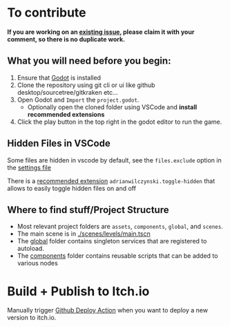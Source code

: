 # To contribute

**If you are working on an [existing issue](https://github.com/deniszholob/template-godot-project/issues), please claim it with your comment, so there is no duplicate work.**

## What you will need before you begin:
1. Ensure that [Godot](https://godotengine.org/) is installed
2. Clone the repository using git cli or ui like github desktop/sourcetree/gitkraken etc...
3. Open Godot and `Import` the `project.godot`.
   * Optionally open the cloned folder using VSCode and **install recommended extensions**
4. Click the play button in the top right in the godot editor to run the game.


## Hidden Files in VSCode

Some files are hidden in vscode by default, see the `files.exclude` option in the [settings file](.vscode/settings.json)

There is a [recommended extension](.vscode/extensions.json) `adrianwilczynski.toggle-hidden` that allows to easily toggle hidden files on and off

## Where to find stuff/Project Structure
- Most relevant project folders are `assets`, `components`, `global`, and `scenes`.
- The main scene is in [./scenes/levels/main.tscn](./scenes/levels/main.tscn)
- The [global](./global/) folder contains singleton services that are registered to autoload.
- The [components](./components/) folder contains reusable scripts that can be added to various nodes

# Build + Publish to Itch.io
Manually trigger [Github Deploy Action](https://github.com/deniszholob/template-godot-project/actions/workflows/deploy.yml) when you want to deploy a new version to itch.io.
